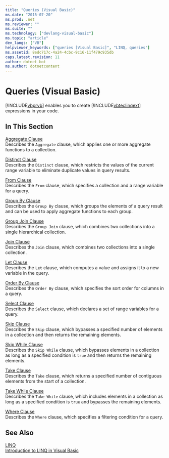 ```yaml
---
title: "Queries (Visual Basic)"
ms.date: "2015-07-20"
ms.prod: .net
ms.reviewer: ""
ms.suite: ""
ms.technology: ["devlang-visual-basic"]
ms.topic: "article"
dev_langs: ["VB"]
helpviewer_keywords: ["queries [Visual Basic]", "LINQ, queries"]
ms.assetid: 8edc717c-4a24-4cbc-9c16-11f479c935db
caps.latest.revision: 11
author: dotnet-bot
ms.author: dotnetcontent
---
```

# Queries (Visual Basic)
[!INCLUDE[vbprvb](~/includes/vbprvb-md.md)] enables you to create [!INCLUDE[vbteclinqext](~/includes/vbteclinqext-md.md)] expressions in your code.  
  
## In This Section  
 [Aggregate Clause](../../../visual-basic/language-reference/queries/aggregate-clause.md)  
 Describes the `Aggregate` clause, which applies one or more aggregate functions to a collection.  
  
 [Distinct Clause](../../../visual-basic/language-reference/queries/distinct-clause.md)  
 Describes the `Distinct` clause, which restricts the values of the current range variable to eliminate duplicate values in query results.  
  
 [From Clause](../../../visual-basic/language-reference/queries/from-clause.md)  
 Describes the `From` clause, which specifies a collection and a range variable for a query.  
  
 [Group By Clause](../../../visual-basic/language-reference/queries/group-by-clause.md)  
 Describes the `Group By` clause, which groups the elements of a query result and can be used to apply aggregate functions to each group.  
  
 [Group Join Clause](../../../visual-basic/language-reference/queries/group-join-clause.md)  
 Describes the `Group Join` clause, which combines two collections into a single hierarchical collection.  
  
 [Join Clause](../../../visual-basic/language-reference/queries/join-clause.md)  
 Describes the `Join` clause, which combines two collections into a single collection.  
  
 [Let Clause](../../../visual-basic/language-reference/queries/let-clause.md)  
 Describes the `Let` clause, which computes a value and assigns it to a new variable in the query.  
  
 [Order By Clause](../../../visual-basic/language-reference/queries/order-by-clause.md)  
 Describes the `Order By` clause, which specifies the sort order for columns in a query.  
  
 [Select Clause](../../../visual-basic/language-reference/queries/select-clause.md)  
 Describes the `Select` clause, which declares a set of range variables for a query.  
  
 [Skip Clause](../../../visual-basic/language-reference/queries/skip-clause.md)  
 Describes the `Skip` clause, which bypasses a specified number of elements in a collection and then returns the remaining elements.  
  
 [Skip While Clause](../../../visual-basic/language-reference/queries/skip-while-clause.md)  
 Describes the `Skip While` clause, which bypasses elements in a collection as long as a specified condition is `true` and then returns the remaining elements.  
  
 [Take Clause](../../../visual-basic/language-reference/queries/take-clause.md)  
 Describes the `Take` clause, which returns a specified number of contiguous elements from the start of a collection.  
  
 [Take While Clause](../../../visual-basic/language-reference/queries/take-while-clause.md)  
 Describes the `Take While` clause, which includes elements in a collection as long as a specified condition is `true` and bypasses the remaining elements.  
  
 [Where Clause](../../../visual-basic/language-reference/queries/where-clause.md)  
 Describes the `Where` clause, which specifies a filtering condition for a query.  
  
## See Also  
 [LINQ](../../../visual-basic/programming-guide/language-features/linq/index.md)   
 [Introduction to LINQ in Visual Basic](../../../visual-basic/programming-guide/language-features/linq/introduction-to-linq.md)
